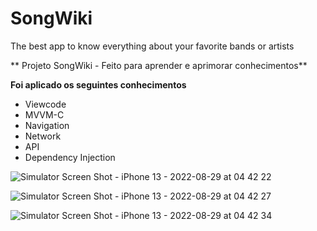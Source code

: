 # SongWiki
The best app to know everything about your favorite bands or artists

** Projeto SongWiki - Feito para aprender e aprimorar conhecimentos**
<br>

**Foi aplicado os seguintes conhecimentos**

* Viewcode
* MVVM-C
* Navigation
* Network
* API
* Dependency Injection

![Simulator Screen Shot - iPhone 13 - 2022-08-29 at 04 42 22](https://user-images.githubusercontent.com/37353008/187150299-aa753034-73cb-4625-a47b-c6ea2bc4678c.png)

![Simulator Screen Shot - iPhone 13 - 2022-08-29 at 04 42 27](https://user-images.githubusercontent.com/37353008/187150326-b45bea86-b146-4b47-8a0f-c9d6f893add2.png)

![Simulator Screen Shot - iPhone 13 - 2022-08-29 at 04 42 34](https://user-images.githubusercontent.com/37353008/187150339-6c689fc3-9a13-47ee-b2f3-1e7f9f2a884d.png)

